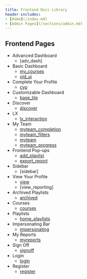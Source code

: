 ```yaml
---
title: Frontend Docs Library
header-includes:
- [Home](/index.md)
- [Admin Pages](/sections/admin.md)
---
```


## Frontend Pages

- Advanced Dashboard
  - [adv_dash]
- Basic Dashboard
  - [my_courses](../html/my_courses_page.html)
  - [old_ui](../html/old_ui_dashboard.html)
- Complete Your Profile
  - [cyp](../html/complete_your_profile_modal_page.html)
- Customizable Dashboard
  - [base_tile](../html/base_tile_page.html)
- Discover
  - [discover](../html/discover_page.html)
- LX
  - [lx_interaction](../html/lx_interaction.html)
- My Team
  - [myteam_completion](../html/my_team_completion_report_page.html)
  - [myteam_filters](../html/my_team_filters_page.html)
  - [myteam](../html/my_team_page.html)
  - [myteam_progress](../html/my_team_progress_report_page.html)
- Frontend Pop-ups
  - [add_playlist](../html/add_play-list_modal.html)
  - [export_report](../html/export_report_popup.html)
- Sidebar
  - [sidebar]
- View Your Profile
  - [view](../html/view_your_profile_page.html)
  - [view_reporting]
- Archived Playlists
  - [archived](../html/archived_playlists_page.html)
- Courses
  - [courses](../html/course_page.html)
- Playlists
  - [home_playlists](../html/home_playlists_page.html)
- Impersonating Bar
  - [impersonating](../html/impersonating_bar.html)
- My Reports
  - [myreports](../html/my_reports_page.html)
- Sign Off
  - [signoff](../html/sign-off_object_viewer.html)
- Login
  - [login](../html/login_page.html)
- Register
  - [register](../html/register_page.html)
